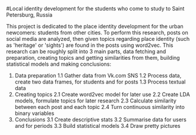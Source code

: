 #Local identity development for the students who come to study to Saint Petersburg, Russia

This project is dedicated to the place identity development for the urban newcomers: students from other cities. To perform this research, posts on social media are analyzed, then given topics regarding place identity (such as 'heritage' or 'sights') are found in the posts using word2vec.
This research can be roughly split into 3 main parts, data fetching and preparation, creating topics and getting similarities from them, building statistical models and making conclusions:

1. Data preparation
  1.1 Gather data from Vk.com SNS
  1.2 Process data, create two data frames, for students and for posts
  1.3 Process textual data
2. Creating topics
  2.1 Create word2vec model for later use
  2.2 Create LDA models, formulate topics for later research
  2.3 Calculate similarity between each post and each topic
  2.4 Turn continuous similarity into binary variables
3. Conclusions
  3.1 Create descriptive stats
  3.2 Summarise data for users and for periods
  3.3 Build statistical models
  3.4 Draw pretty pictures
